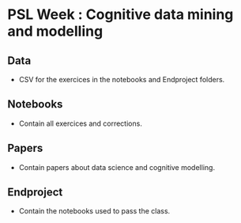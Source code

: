 # PSL Week : Cognitive data mining and modelling
## Data
- CSV for the exercices in the notebooks and Endproject folders.
## Notebooks
- Contain all exercices and corrections.
## Papers
- Contain papers about data science and cognitive modelling.
## Endproject
- Contain the notebooks used to pass the class.
